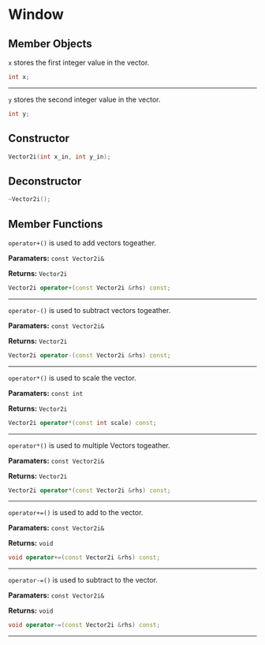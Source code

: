 # Window

## Member Objects

`x` stores the first integer value in the vector.
```cpp
int x;
```

---
`y` stores the second integer value in the vector.
```cpp
int y;
```


## Constructor
```cpp
Vector2i(int x_in, int y_in);
```

## Deconstructor
```cpp
~Vector2i();
```

## Member Functions
`operator+()` is used to add vectors togeather.

**Paramaters:** `const Vector2i&`

**Returns:** `Vector2i`

```cpp
Vector2i operator+(const Vector2i &rhs) const;
```

---
`operator-()` is used to subtract vectors togeather.

**Paramaters:** `const Vector2i&`

**Returns:** `Vector2i`

```cpp
Vector2i operator-(const Vector2i &rhs) const;
```

---
`operator*()` is used to scale the vector.

**Paramaters:** `const int`

**Returns:** `Vector2i`

```cpp
Vector2i operator*(const int scale) const;
```

---
`operator*()` is used to multiple Vectors togeather.

**Paramaters:** `const Vector2i&`

**Returns:** `Vector2i`

```cpp
Vector2i operator*(const Vector2i &rhs) const;
```

---
`operator+=()` is used to add to the vector.

**Paramaters:** `const Vector2i&`

**Returns:** `void`

```cpp
void operator+=(const Vector2i &rhs) const;
```

---
`operator-=()` is used to subtract to the vector.

**Paramaters:** `const Vector2i&`

**Returns:** `void`

```cpp
void operator-=(const Vector2i &rhs) const;
```

---